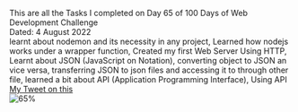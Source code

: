 This are all the Tasks I completed on Day 65 of 100 Days of Web Development Challenge<br>
Dated: 4 August 2022<br>
learnt about nodemon and its necessity in any project, Learned how nodejs works under a wrapper function, Created my first Web Server Using HTTP, Learnt about JSON (JavaScript on Notation), converting object to JSON an vice versa, transferring JSON to json files and accessing it to through other file, learned a bit about API (Application Programming Interface), Using API
[My Tweet on this](https://twitter.com/Saurav_Navdhare/status/1555226724560142336)<br>
![65%](https://progress-bar.dev/65)<br>
